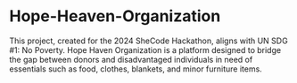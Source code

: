 # Hope-Heaven-Organization
This project, created for the 2024 SheCode Hackathon, aligns with UN SDG #1: No Poverty. Hope Haven Organization is a platform designed to bridge the gap between donors and disadvantaged individuals in need of essentials such as food, clothes, blankets, and minor furniture items.
